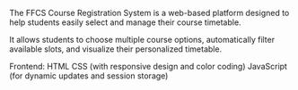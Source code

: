 The FFCS Course Registration System is a web-based platform designed to help students easily select and manage their course timetable.

It allows students to choose multiple course options, automatically filter available slots, and visualize their personalized timetable.

Frontend:
HTML
CSS (with responsive design and color coding)
JavaScript (for dynamic updates and session storage)
